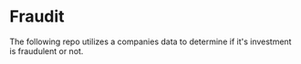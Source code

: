 # Fraudit
The following repo utilizes a companies data to determine if it's investment is fraudulent or not. 
